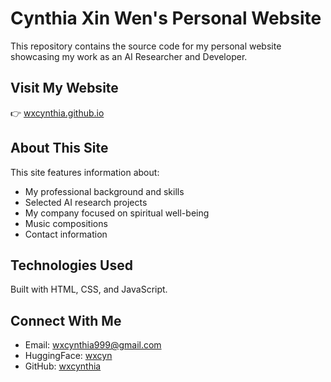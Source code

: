# Cynthia Xin Wen's Personal Website

This repository contains the source code for my personal website showcasing my work as an AI Researcher and Developer.

## Visit My Website

👉 [wxcynthia.github.io](https://wxcynthia.github.io)

## About This Site

This site features information about:
- My professional background and skills
- Selected AI research projects
- My company focused on spiritual well-being
- Music compositions
- Contact information

## Technologies Used

Built with HTML, CSS, and JavaScript.

## Connect With Me

- Email: wxcynthia999@gmail.com
- HuggingFace: [wxcyn](https://huggingface.co/wxcyn)
- GitHub: [wxcynthia](https://github.com/wxcynthia)
